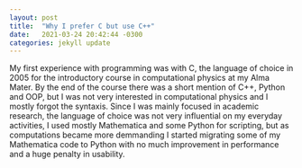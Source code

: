 ```yaml
---
layout: post
title:  "Why I prefer C but use C++"
date:   2021-03-24 20:42:44 -0300
categories: jekyll update
---
```


My first experience with programming was with C, the language of choice in 2005 for the introductory course in computational physics at my Alma Mater. By the end of the course there was a short mention of C++, Python and OOP, but I was not very interested in computational physics and I mostly forgot the syntaxis. Since I was mainly focused in academic research, the language of choice was not very influential on my everyday activities, I used mostly Mathematica and some Python for scripting, but as computations became more demmanding I started migrating some of my Mathematica code to Python with no much improvement in performance and a huge penalty in usability. 